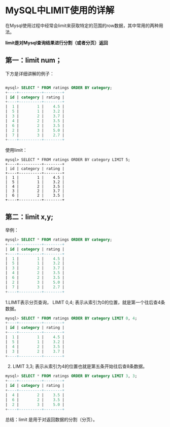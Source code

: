# MySQL中LIMIT使用的详解

在Mysql使用过程中经常会limit来获取特定的范围的row数据，其中常用的两种用法。

**limit是对Mysql查询结果进行分割（或者分页）返回**

## 第一：limit num；

下方是详细讲解的例子：
```sql

mysql> SELECT * FROM ratings ORDER BY category;
+----+----------+--------+
| id | category | rating |
+----+----------+--------+
|  1 |        1 |    4.5 |
|  5 |        1 |    3.2 |
|  3 |        2 |    3.7 |
|  4 |        2 |    3.5 |
|  6 |        2 |    3.5 |
|  2 |        3 |    5.0 |
|  7 |        3 |    2.7 |
+----+----------+--------+

```
使用limit：

```mysql
mysql> SELECT * FROM ratings ORDER BY category LIMIT 5;
+----+----------+--------+
| id | category | rating |
+----+----------+--------+
|  1 |        1 |    4.5 |
|  5 |        1 |    3.2 |
|  4 |        2 |    3.5 |
|  3 |        2 |    3.7 |
|  6 |        2 |    3.5 |
+----+----------+--------+

```

## 第二：limit x,y;

举例：

```sql
mysql> SELECT * FROM ratings ORDER BY category;
+----+----------+--------+
| id | category | rating |
+----+----------+--------+
|  1 |        1 |    4.5 |
|  5 |        1 |    3.2 |
|  3 |        2 |    3.7 |
|  4 |        2 |    3.5 |
|  6 |        2 |    3.5 |
|  2 |        3 |    5.0 |
|  7 |        3 |    2.7 |
+----+----------+--------+

```

1.LIMIT表示分页查询， LIMIT 0,4; 表示从索引为0的位置，就是第一个往后查4条数据。

```sql
mysql> SELECT * FROM ratings ORDER BY category LIMIT 0, 4;
+----+----------+--------+
| id | category | rating |
+----+----------+--------+
|  1 |        1 |    4.5 |
|  5 |        1 |    3.2 |
|  4 |        2 |    3.5 |
|  3 |        2 |    3.7 |
+----+----------+--------+
```

2. LIMIT 3,3; 表示从索引为4的位置也就是第五条开始往后查8条数据。

```sql
mysql> SELECT * FROM ratings ORDER BY category LIMIT 3, 3;
+----+----------+--------+
| id | category | rating |
+----+----------+--------+
|  4 |        2 |    3.5 |
|  6 |        2 |    3.5 |
|  2 |        3 |    5.0 |
+----+----------+--------+
```

总结：limit 是用于对返回数据的分割（分页）。



